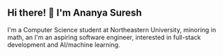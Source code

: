 ## Hi there! 👋 I'm Ananya Suresh

I'm a Computer Science student at Northeastern University, minoring in math, an I'm an aspiring software engineer, interested in full-stack development and AI/machine learning.

<!--
**ananya6suresh/ananya6suresh** is a ✨ _special_ ✨ repository because its `README.md` (this file) appears on your GitHub profile.

Here are some ideas to get you started:

- 🔭 I’m currently working on ...
- 🌱 I’m currently learning ...
- 👯 I’m looking to collaborate on ...
- 🤔 I’m looking for help with ...
- 💬 Ask me about ...
- 📫 How to reach me: ...
- 😄 Pronouns: ...
- ⚡ Fun fact: ...
-->
